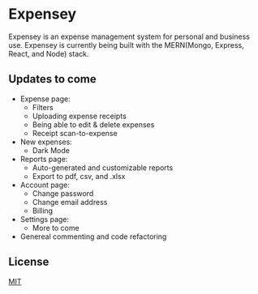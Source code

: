 # Expensey
Expensey is an expense management system for personal and business use. Expensey is currently being built with the MERN(Mongo, Express, React, and Node) stack.

## Updates to come
 * Expense page:
   * Filters
   * Uploading expense receipts
   * Being able to edit & delete expenses
   * Receipt scan-to-expense
 * New expenses:
   * Dark Mode
 * Reports page:
   * Auto-generated and customizable reports
   * Export to pdf, csv, and .xlsx
 * Account page:
   * Change password
   * Change email address
   * Billing
 * Settings page:
   * More to come
 * Genereal commenting and code refactoring
## License
[MIT](https://choosealicense.com/licenses/mit/)
